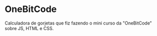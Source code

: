 # OneBitCode
Calculadora de gorjetas que fiz fazendo o mini curso da "OneBitCode" sobre JS, HTML e CSS.
